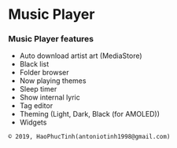 # Music Player
### Music Player features

- Auto download artist art (MediaStore)
- Black list
- Folder browser
- Now playing themes
- Sleep timer
- Show internal lyric
- Tag editor
- Theming (Light, Dark, Black (for AMOLED))
- Widgets

```
© 2019, HaoPhucTinh(antoniotinh1998@gmail.com)
```
